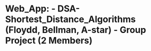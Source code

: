 # Web_App: - DSA-Shortest_Distance_Algorithms (Floydd, Bellman, A-star) - Group Project (2 Members)
